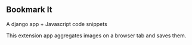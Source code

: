 ## Bookmark It

A django app + Javascript code snippets 

This extension app aggregates images on a browser tab and saves them. 
